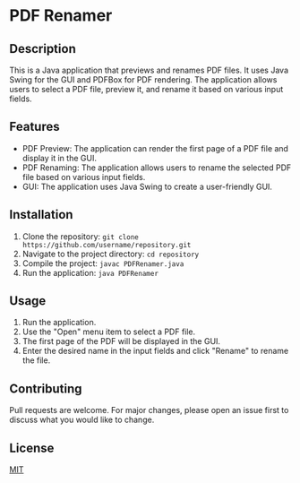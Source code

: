 # PDF Renamer

## Description

This is a Java application that previews and renames PDF files. It uses Java Swing for the GUI and PDFBox for PDF rendering. The application allows users to select a PDF file, preview it, and rename it based on various input fields.

## Features

- PDF Preview: The application can render the first page of a PDF file and display it in the GUI.
- PDF Renaming: The application allows users to rename the selected PDF file based on various input fields.
- GUI: The application uses Java Swing to create a user-friendly GUI.

## Installation

1. Clone the repository: `git clone https://github.com/username/repository.git`
2. Navigate to the project directory: `cd repository`
3. Compile the project: `javac PDFRenamer.java`
4. Run the application: `java PDFRenamer`

## Usage

1. Run the application.
2. Use the "Open" menu item to select a PDF file.
3. The first page of the PDF will be displayed in the GUI.
4. Enter the desired name in the input fields and click "Rename" to rename the file.

## Contributing

Pull requests are welcome. For major changes, please open an issue first to discuss what you would like to change.

## License

[MIT](https://choosealicense.com/licenses/mit/)